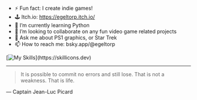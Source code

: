 
- ⚡ Fun fact: I create indie games!
- 🕹 Itch.io: https://egeltorp.itch.io/
- 🌱 I’m currently learning Python
- 👯 I’m looking to collaborate on any fun video game related projects
- 💬 Ask me about PS1 graphics, or Star Trek
- 📫 How to reach me: bsky.app/@egeltorp


[![My Skills](https://skillicons.dev/icons?i=bash,html,css,godot,unity,blender,)](https://skillicons.dev)

---
> It is possible to commit no errors and still lose. That is not a weakness. That is life.

— Captain Jean-Luc Picard
